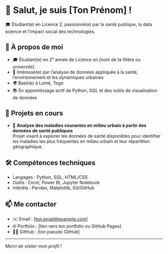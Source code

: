 # 👋 Salut, je suis [Ton Prénom] !

🎓 Étudiant(e) en Licence 2, passionné(e) par la santé publique, la data science et l'impact social des technologies.

## 🧠 À propos de moi

- 🎓 Étudiant(e) en 2ᵉ année de Licence en [nom de ta filière ou université]
- 🧪 Intéressé(e) par l’analyse de données appliquée à la santé, l’environnement et les dynamiques urbaines
- 🌍 Basé(e) à Lomé, Togo
- 📚 En apprentissage actif de Python, SQL et des outils de visualisation de données

## 💼 Projets en cours

- 🔬 **Analyse des maladies courantes en milieu urbain à partir des données de santé publiques**  
  Projet visant à explorer les données de santé disponibles pour identifier les maladies les plus fréquentes en milieu urbain et leur répartition géographique.

## 🛠️ Compétences techniques

- Langages : Python, SQL, HTML/CSS
- Outils : Excel, Power BI, Jupyter Notebook
- Intérêts : Pandas, Matplotlib, Git/GitHub

## 📫 Me contacter

- ✉️ Email : [ton.email@example.com]
- 🌐 Portfolio : [lien vers ton portfolio ou GitHub Pages]
- 🧑‍💻 GitHub : [ton pseudo GitHub]

---

*Merci de visiter mon profil !*
